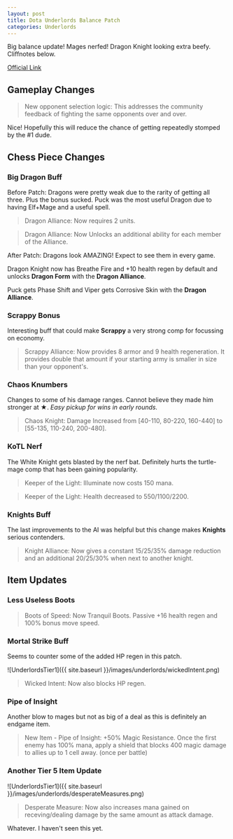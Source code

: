 ```yaml
---
layout: post
title: Dota Underlords Balance Patch
categories: Underlords
---
```


Big balance update! Mages nerfed! Dragon Knight looking extra beefy. Cliffnotes below.

[Official Link](https://underlords.com/updates)

## Gameplay Changes

> New opponent selection logic: This addresses the community feedback of fighting the same opponents over and over.

Nice! Hopefully this will reduce the chance of getting repeatedly stomped by the #1 dude.

## Chess Piece Changes

### Big Dragon Buff

Before Patch: Dragons were pretty weak due to the rarity of getting all three. Plus the bonus sucked. Puck was the most useful Dragon due to having Elf+Mage and a useful spell.

> Dragon Alliance: Now requires 2 units.

> Dragon Alliance: Now Unlocks an additional ability for each member of the Alliance.

After Patch: Dragons look AMAZING! Expect to see them in every game. 

Dragon Knight now has Breathe Fire and +10 health regen by default and unlocks **Dragon Form** with the **Dragon Alliance**.

Puck gets Phase Shift and Viper gets Corrosive Skin with the **Dragon Alliance**.

### Scrappy Bonus

Interesting buff that could make **Scrappy** a very strong comp for focussing on economy. 

> Scrappy Alliance: Now provides 8 armor and 9 health regeneration. It provides double that amount if your starting army is smaller in size than your opponent's.

### Chaos Knumbers

Changes to some of his damage ranges. Cannot believe they made him stronger at ★. *Easy pickup for wins in early rounds.*

> Chaos Knight: Damage Increased from [40-110, 80-220, 160-440] to [55-135, 110-240, 200-480].


### KoTL Nerf

The White Knight gets blasted by the nerf bat. Definitely hurts the turtle-mage comp that has been gaining popularity. 

>Keeper of the Light: Illuminate now costs 150 mana.

>Keeper of the Light: Health decreased to 550/1100/2200.

### Knights Buff

The last improvements to the AI was helpful but this change makes **Knights** serious contenders.

> Knight Alliance: Now gives a constant 15/25/35% damage reduction and an additional 20/25/30% when next to another knight.

## Item Updates


### Less Useless Boots

>Boots of Speed: Now Tranquil Boots. Passive +16 health regen and 100% bonus move speed.

### Mortal Strike Buff

Seems to counter some of the added HP regen in this patch.

![UnderlordsTier1]({{ site.baseurl }}/images/underlords/wickedIntent.png)

> Wicked Intent: Now also blocks HP regen.

### Pipe of Insight

Another blow to mages but not as big of a deal as this is definitely an endgame item. 

> New Item - Pipe of Insight: +50% Magic Resistance. Once the first enemy has 100% mana, apply a shield that blocks 400 magic damage to allies up to 1 cell away. (once per battle)

### Another Tier 5 Item Update

![UnderlordsTier1]({{ site.baseurl }}/images/underlords/desperateMeasures.png)

> Desperate Measure: Now also increases mana gained on receving/dealing damage by the same amount as attack damage.

Whatever. I haven't seen this yet.

